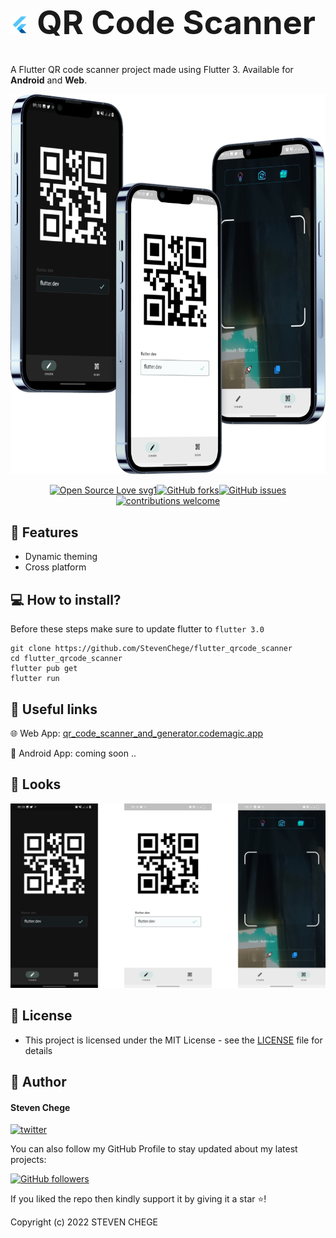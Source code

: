<h1 align="start" style="font-size: 52px;" ><img height=30 src="https://raw.githubusercontent.com/github/explore/80688e429a7d4ef2fca1e82350fe8e3517d3494d/topics/flutter/flutter.png"> QR Code Scanner </h1>

A Flutter QR code scanner project made using Flutter 3. Available for **Android** and **Web**.

<img src="https://github.com/StevenChege/flutter_qrcode_scanner/blob/main/qr%20code%20iPhone%20mockup.png"> 


<div align="center">

[![Open Source Love svg1](https://badges.frapsoft.com/os/v1/open-source.svg?v=103)](#)[![GitHub forks](https://img.shields.io/github/forks/StevenChege/flutter_qrcode_scanner?style=social)](https://github.com/StevenChege/flutter_qrcode_scanner/fork)[![GitHub issues](https://img.shields.io/github/issues/StevenChege/flutter_qrcode_scanner)](https://github.com/StevenChege/flutter_qrcode_scanner/issues)[![contributions welcome](https://img.shields.io/badge/contributions-welcome-brightgreen.svg?style=flat&label=Contributions&colorA=red&colorB=black)](#)

</div>  <!-- buttons -->

## 🤖 Features

- Dynamic theming
- Cross platform

## 💻 How to install?

Before these steps make sure to update flutter to `flutter 3.0`

```
git clone https://github.com/StevenChege/flutter_qrcode_scanner
cd flutter_qrcode_scanner
flutter pub get
flutter run
```

## 🔗 Useful links

🌐 Web App:  [qr_code_scanner_and_generator.codemagic.app](https://qr_code_scanner_and_generator.codemagic.app)

📱 Android App: coming soon ..

## 👀 Looks

<img src="https://github.com/StevenChege/flutter_qrcode_scanner/blob/main/screenshots.png">

## 🔑 License

- This project is licensed under the MIT License - see the [LICENSE](LICENSE.md) file for details

## 🧑 Author

#### Steven Chege

[![twitter](https://img.shields.io/badge/twitter-1DA1F2?style=for-the-badge&logo=twitter&logoColor=white)](https://twitter.com/hynes_steve)

You can also follow my GitHub Profile to stay updated about my latest projects:

[![GitHub followers](https://img.shields.io/github/followers/StevenChege?style=social)](https://github.com/StevenChege)

If you liked the repo then kindly support it by giving it a star ⭐!

Copyright (c) 2022 STEVEN CHEGE
